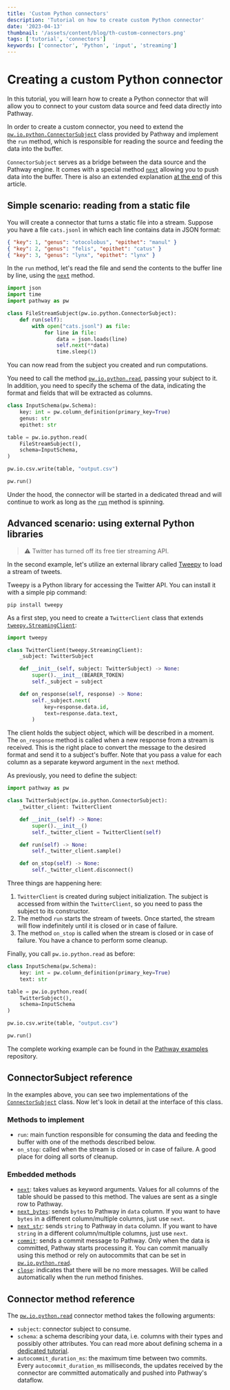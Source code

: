 ```yaml
---
title: 'Custom Python connectors'
description: 'Tutorial on how to create custom Python connector'
date: '2023-04-13'
thumbnail: '/assets/content/blog/th-custom-connectors.png'
tags: ['tutorial', 'connectors']
keywords: ['connector', 'Python', 'input', 'streaming']
---
```


# Creating a custom Python connector

In this tutorial, you will learn how to create a Python connector that will allow you to connect to your custom data source and feed data directly into Pathway.

In order to create a custom connector, you need to extend the [`pw.io.python.ConnectorSubject`](/developers/api-docs/pathway-io/python#pathway.io.python.ConnectorSubject) class provided by Pathway and implement the `run` method, which is responsible for reading the source and feeding the data into the buffer.  

`ConnectorSubject` serves as a bridge between the data source and the Pathway engine. It comes with a special method [`next`](/developers/api-docs/pathway-io/python#pathway.io.python.ConnectorSubject.next) allowing you to push data into the buffer.
There is also an extended explanation [at the end](#connectorsubject-reference) of this article.

## Simple scenario: reading from a static file

You will create a connector that turns a static file into a stream. Suppose you have a file `cats.jsonl` in which each line contains data in JSON format:

```json
{ "key": 1, "genus": "otocolobus", "epithet": "manul" }
{ "key": 2, "genus": "felis", "epithet": "catus" }
{ "key": 3, "genus": "lynx", "epithet": "lynx" }
```

In the `run` method, let's read the file and send the contents to the buffer line by line, using the [`next`](/developers/api-docs/pathway-io/python#pathway.io.python.ConnectorSubject.next) method.

```python
import json
import time
import pathway as pw

class FileStreamSubject(pw.io.python.ConnectorSubject):
    def run(self):
        with open("cats.jsonl") as file:
            for line in file:
                data = json.loads(line)
                self.next(**data)
                time.sleep(1)
```

You can now read from the subject you created and run computations.

You need to call the method [`pw.io.python.read`](/developers/api-docs/pathway-io/python#pathway.io.python.read), passing your subject to it. In addition, you need to specify the schema of the data, indicating the format and fields that will be extracted as columns.

```python
class InputSchema(pw.Schema):
    key: int = pw.column_definition(primary_key=True)
    genus: str
    epithet: str

table = pw.io.python.read(
    FileStreamSubject(),
    schema=InputSchema,
)

pw.io.csv.write(table, "output.csv")

pw.run()
```

Under the hood, the connector will be started in a dedicated thread and will continue to work as long as the [`run`](/developers/api-docs/pathway#pathway.run) method is spinning.

## Advanced scenario: using external Python libraries

> ⚠️ Twitter has turned off its free tier streaming API.

In the second example, let's utilize an external library called [Tweepy](https://docs.tweepy.org/en/latest/) to load a stream of tweets.

Tweepy is a Python library for accessing the Twitter API. You can install it with a simple pip command:

```pip install tweepy```

As a first step, you need to create a `TwitterClient` class that extends [`tweepy.StreamingClient`](https://docs.tweepy.org/en/latest/streamingclient.html#streamingclient):

```python
import tweepy

class TwitterClient(tweepy.StreamingClient):
    _subject: TwitterSubject

    def __init__(self, subject: TwitterSubject) -> None:
        super().__init__(BEARER_TOKEN)
        self._subject = subject

    def on_response(self, response) -> None:
        self._subject.next(
            key=response.data.id,
            text=response.data.text,
        )
```

The client holds the subject object, which will be described in a moment. The `on_response` method is called when a new response from a stream is received. This is the right place to convert the message to the desired format and send it to a subject's buffer.
Note that you pass a value for each column as a separate keyword argument in the `next` method.

As previously, you need to define the subject:

```python
import pathway as pw

class TwitterSubject(pw.io.python.ConnectorSubject):
    _twitter_client: TwitterClient

    def __init__(self) -> None:
        super().__init__()
        self._twitter_client = TwitterClient(self)

    def run(self) -> None:
        self._twitter_client.sample()

    def on_stop(self) -> None:
        self._twitter_client.disconnect()
```

Three things are happening here:

1. `TwitterClient` is created during subject initialization. The subject is accessed from within the `TwitterClient`, so you need to pass the subject to its constructor.
2. The method `run` starts the stream of tweets. Once started, the stream will flow indefinitely until it is closed or in case of failure.
3. The method `on_stop` is called when the stream is closed or in case of failure. You have a chance to perform some cleanup.

Finally, you call `pw.io.python.read` as before:

```python
class InputSchema(pw.Schema):
    key: int = pw.column_definition(primary_key=True)
    text: str

table = pw.io.python.read(
    TwitterSubject(),
    schema=InputSchema
)

pw.io.csv.write(table, "output.csv")

pw.run()
```

The complete working example can be found in the [Pathway examples](https://github.com/pathwaycom/pathway/tree/main/examples/projects/custom-python-connector-twitter) repository.

## ConnectorSubject reference

In the examples above, you can see two implementations of the [`ConnectorSubject`](/developers/api-docs/pathway-io/python#pathway.io.python.ConnectorSubject) class. Now let's look in detail at the interface of this class.

### Methods to implement
- `run`: main function responsible for consuming the data and feeding the buffer with one of the methods described below.
- `on_stop`: called when the stream is closed or in case of failure. A good place for doing all sorts of cleanup.

### Embedded methods
- [`next`](/developers/api-docs/pathway-io/python#pathway.io.python.ConnectorSubject.next): takes values as keyword arguments. Values for all columns of the table should be passed to this method. The values are sent as a single row to Pathway.
- [`next_bytes`](/developers/api-docs/pathway-io/python#pathway.io.python.ConnectorSubject.next_bytes): sends `bytes` to Pathway in `data` column. If you want to have `bytes` in a different column/multiple columns, just use `next`.
- [`next_str`](/developers/api-docs/pathway-io/python#pathway.io.python.ConnectorSubject.next_str): sends `string` to Pathway in `data` column. If you want to have `string` in a different column/multiple columns, just use `next`.
- [`commit`](/developers/api-docs/pathway-io/python#pathway.io.python.ConnectorSubject.commit): sends a commit message to Pathway. Only when the data is committed, Pathway starts processing it. You can commit manually using this method or rely on autocommits that can be set in [`pw.io.python.read`](/developers/api-docs/pathway-io/python#pathway.io.python.read).
- [`close`](/developers/api-docs/pathway-io/python#pathway.io.python.ConnectorSubject.close): indicates that there will be no more messages. Will be called automatically when the run method finishes.


## Connector method reference

The [`pw.io.python.read`](/developers/api-docs/pathway-io/python#pathway.io.python.read) connector method takes the following arguments:

- `subject`: connector subject to consume.
- `schema`: a schema describing your data, i.e. columns with their types and possibly other attributes. You can read more about defining schema in a [dedicated tutorial](/developers/user-guide/connect/schema).
- `autocommit_duration_ms`: the maximum time between two commits. Every `autocommit_duration_ms` milliseconds, the updates received by the connector are committed automatically and pushed into Pathway's dataflow.
